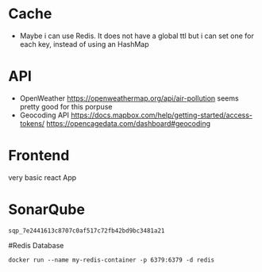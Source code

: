 # Cache
* Maybe i can use Redis. It does not have a global ttl but i can set one for each key, instead of using an HashMap


# API 
* OpenWeather https://openweathermap.org/api/air-pollution seems pretty good for this porpuse
* Geocoding API https://docs.mapbox.com/help/getting-started/access-tokens/ https://opencagedata.com/dashboard#geocoding


# Frontend 
very basic react App

# SonarQube
```
sqp_7e2441613c8707c0af517c72fb42bd9bc3481a21
```

#Redis Database
```
docker run --name my-redis-container -p 6379:6379 -d redis
```
